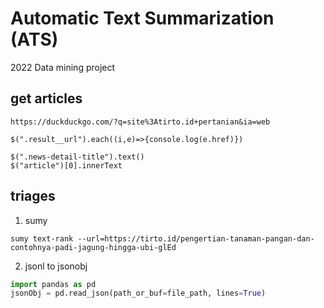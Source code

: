 # Automatic Text Summarization (ATS)

2022 Data mining project

## get articles
```
https://duckduckgo.com/?q=site%3Atirto.id+pertanian&ia=web

$(".result__url").each((i,e)=>{console.log(e.href)})

$(".news-detail-title").text()
$("article")[0].innerText

```

## triages
1. sumy
```
sumy text-rank --url=https://tirto.id/pengertian-tanaman-pangan-dan-contohnya-padi-jagung-hingga-ubi-glEd
```

2. jsonl to jsonobj
```python
import pandas as pd
jsonObj = pd.read_json(path_or_buf=file_path, lines=True)
```